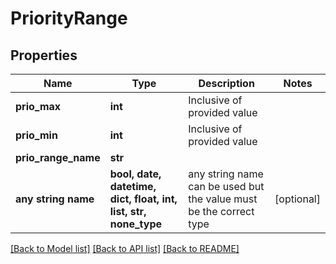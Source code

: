 # PriorityRange


## Properties
Name | Type | Description | Notes
------------ | ------------- | ------------- | -------------
**prio_max** | **int** | Inclusive of provided value | 
**prio_min** | **int** | Inclusive of provided value | 
**prio_range_name** | **str** |  | 
**any string name** | **bool, date, datetime, dict, float, int, list, str, none_type** | any string name can be used but the value must be the correct type | [optional]

[[Back to Model list]](../README.md#documentation-for-models) [[Back to API list]](../README.md#documentation-for-api-endpoints) [[Back to README]](../README.md)


